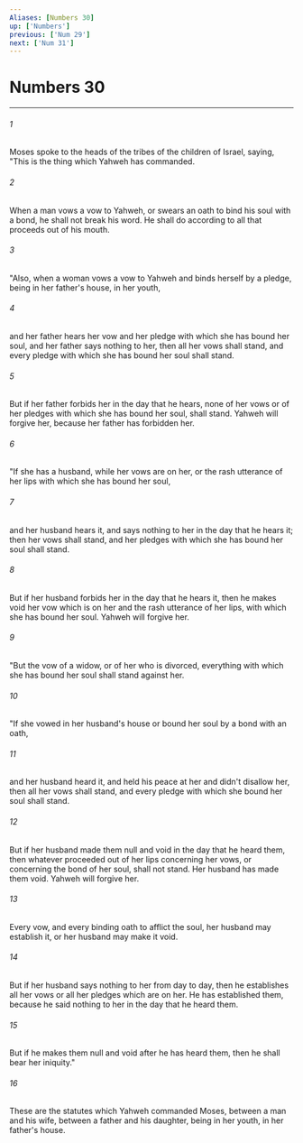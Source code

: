 ```yaml
---
Aliases: [Numbers 30]
up: ['Numbers']
previous: ['Num 29']
next: ['Num 31']
---
```

# Numbers 30
***





###### 1 

Moses spoke to the heads of the tribes of the children of Israel, saying, "This is the thing which Yahweh has commanded. 



###### 2 

When a man vows a vow to Yahweh, or swears an oath to bind his soul with a bond, he shall not break his word. He shall do according to all that proceeds out of his mouth. 



###### 3 

"Also, when a woman vows a vow to Yahweh and binds herself by a pledge, being in her father's house, in her youth, 



###### 4 

and her father hears her vow and her pledge with which she has bound her soul, and her father says nothing to her, then all her vows shall stand, and every pledge with which she has bound her soul shall stand. 



###### 5 

But if her father forbids her in the day that he hears, none of her vows or of her pledges with which she has bound her soul, shall stand. Yahweh will forgive her, because her father has forbidden her. 



###### 6 

"If she has a husband, while her vows are on her, or the rash utterance of her lips with which she has bound her soul, 



###### 7 

and her husband hears it, and says nothing to her in the day that he hears it; then her vows shall stand, and her pledges with which she has bound her soul shall stand. 



###### 8 

But if her husband forbids her in the day that he hears it, then he makes void her vow which is on her and the rash utterance of her lips, with which she has bound her soul. Yahweh will forgive her. 



###### 9 

"But the vow of a widow, or of her who is divorced, everything with which she has bound her soul shall stand against her. 



###### 10 

"If she vowed in her husband's house or bound her soul by a bond with an oath, 



###### 11 

and her husband heard it, and held his peace at her and didn't disallow her, then all her vows shall stand, and every pledge with which she bound her soul shall stand. 



###### 12 

But if her husband made them null and void in the day that he heard them, then whatever proceeded out of her lips concerning her vows, or concerning the bond of her soul, shall not stand. Her husband has made them void. Yahweh will forgive her. 



###### 13 

Every vow, and every binding oath to afflict the soul, her husband may establish it, or her husband may make it void. 



###### 14 

But if her husband says nothing to her from day to day, then he establishes all her vows or all her pledges which are on her. He has established them, because he said nothing to her in the day that he heard them. 



###### 15 

But if he makes them null and void after he has heard them, then he shall bear her iniquity." 



###### 16 

These are the statutes which Yahweh commanded Moses, between a man and his wife, between a father and his daughter, being in her youth, in her father's house.
